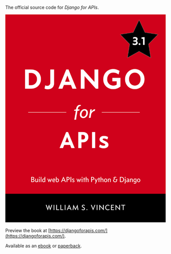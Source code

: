 The official source code for _Django for APIs_.

![Cover](cover31.jpg)

Preview the book at [https://djangoforapis.com/](https://djangoforapis.com/).

Available as an [ebook](https://gum.co/EzsI) or [paperback](https://www.amazon.com/dp/1735467227/?tag=wsvincent-20).

